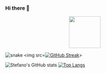 ### Hi there 👋

<!--
**ramirezStefano/ramirezStefano** is a ✨ _special_ ✨ repository because its `README.md` (this file) appears on your GitHub profile.

Here are some ideas to get you started:


- 🔭 I’m currently working on ...
- 🌱 I’m currently learning ...
- 👯 I’m looking to collaborate on ...
- 🤔 I’m looking for help with ...
- 💬 Ask me about ...
- 📫 How to reach me: ...
- 😄 Pronouns: ...
- ⚡ Fun fact: ...
-->

<div id="header" align="center">
  <img src=https://media.giphy.com/media/HwBlFQZFcAoUcPHZdX/giphy.gif width="100"/>
</div>

<!--   grid-snake -->

![snake](https://github.com/ramirezstefano/ramirezstefano/blob/output/github-contribution-grid-snake.svg)
<img src=[![GitHub Streak](https://github-readme-streak-stats.herokuapp.com?user=ramirezStefano&theme=dark&hide_border=true&mode=weekly)](https://git.io/streak-stats)></img>

![Stefano's GitHub stats](https://github-readme-stats.vercel.app/api?username=ramirezstefano&show_icons=true&theme=highcontrast)
[![Top Langs](https://github-readme-stats.vercel.app/api/top-langs/?username=ramirezStefano)](https://github.com/ramriezStefano/github-readme-stats)
